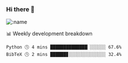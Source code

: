 ### Hi there 👋

<!--
**lv2020/lv2020** is a ✨ _special_ ✨ repository because its `README.md` (this file) appears on your GitHub profile.

Here are some ideas to get you started:

- 🔭 I’m currently working on ...
- 🌱 I’m currently learning ...
- 👯 I’m looking to collaborate on ...
- 🤔 I’m looking for help with ...
- 💬 Ask me about ...
- 📫 How to reach me: ...
- 😄 Pronouns: ...
- ⚡ Fun fact: ...
-->
![:name](https://count.getloli.com/get/@:lv2020)
 <!-- waka-box start -->
📊 Weekly development breakdown
```text
Python 🕓 4 mins ██████████████▏░░░░░░ 67.6%
BibTeX 🕓 2 mins ██████▊░░░░░░░░░░░░░░ 32.4%
```
<!-- Powered by https://github.com/YouEclipse/waka-box-go . -->
<!-- waka-box end -->
